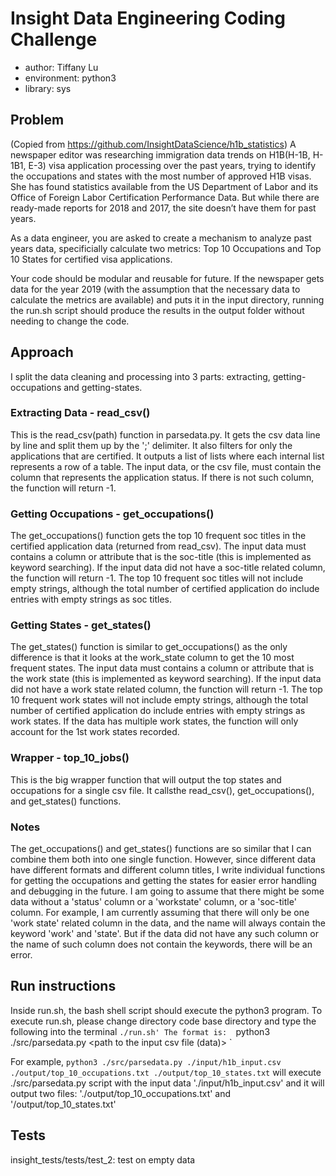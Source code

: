 # Insight Data Engineering Coding Challenge 

* author: Tiffany Lu
* environment: python3
* library: sys

## Problem
(Copied from https://github.com/InsightDataScience/h1b_statistics)
A newspaper editor was researching immigration data trends on H1B(H-1B, H-1B1, E-3) visa application processing over the past years, trying to identify the occupations and states with the most number of approved H1B visas. She has found statistics available from the US Department of Labor and its Office of Foreign Labor Certification Performance Data. But while there are ready-made reports for 2018 and 2017, the site doesn’t have them for past years.

As a data engineer, you are asked to create a mechanism to analyze past years data, specificially calculate two metrics: Top 10 Occupations and Top 10 States for certified visa applications.

Your code should be modular and reusable for future. If the newspaper gets data for the year 2019 (with the assumption that the necessary data to calculate the metrics are available) and puts it in the input directory, running the run.sh script should produce the results in the output folder without needing to change the code.


## Approach
I split the data cleaning and processing into 3 parts: extracting, getting-occupations and getting-states. 


### Extracting Data - read_csv()
This is the read_csv(path) function in parsedata.py. It gets the csv data line by line and split them up by the ';' delimiter. It also filters for only the applications that are certified. It outputs a list of lists where each internal list represents a row of a table. The input data, or the csv file, must contain the column that represents the application status. If there is not such column, the function will return -1. 

### Getting Occupations - get_occupations()
The get_occupations() function gets the top 10 frequent soc titles in the certified application data (returned from read_csv). The input data must contains a column or attribute that is the soc-title (this is implemented as keyword searching). If the input data did not have a soc-title related column, the function will return -1. The top 10 frequent soc titles will not include empty strings, although the total number of certified application do include entries with empty strings as soc titles. 
### Getting States - get_states()
The get_states() function is similar to get_occupations() as the only difference is that it looks at the work_state column to get the 10 most frequent states. The input data must contains a column or attribute that is the work state (this is implemented as keyword searching). If the input data did not have a work state related column, the function will return -1. The top 10 frequent work states will not include empty strings, although the total number of certified application do include entries with empty strings as work states. If the data has multiple work states, the function will only account for the 1st work states recorded. 

### Wrapper - top_10_jobs()
This is the big wrapper function that will output the top states and occupations for a single csv file. It callsthe read_csv(), get_occupations(), and get_states() functions. 

### Notes
The get_occupations() and get_states() functions are so similar that I can combine them both into one single function. However, since different data have different formats and different column titles, I write individual functions for getting the occupations and getting the states for easier error handling and debugging in the future. I am going to assume that there might be some data without a 'status' column or a 'workstate' column, or a 'soc-title' column. For example, I am currently assuming that there will only be one 'work state' related column in the data, and the name will always contain the keyword 'work' and 'state'. But if the data did not have any such column or the name of such column does not contain the keywords, there will be an error.

## Run instructions
Inside run.sh, the bash shell script should execute the python3 program. 
To execute run.sh, please change directory code base directory and type the following into the terminal
`./run.sh'
The format is: 
`python3 ./src/parsedata.py <path to the input csv file (data)> <path to output top-10-occupations file> <path to output top-10-states file>`

For example, 
`python3 ./src/parsedata.py ./input/h1b_input.csv ./output/top_10_occupations.txt ./output/top_10_states.txt`
will execute ./src/parsedata.py script with the input data './input/h1b_input.csv' and it will output two files: './output/top_10_occupations.txt' and '/output/top_10_states.txt'


## Tests
insight_tests/tests/test_2: test on empty data




